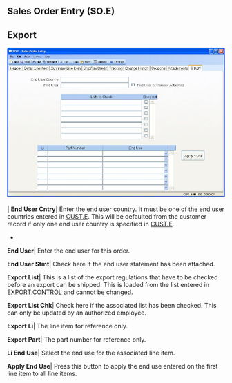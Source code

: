 ## Sales Order Entry (SO.E)
<PageHeader />

## Export

![](./SO-E-9.jpg)

| **End User Cntry**|  Enter the end user country. It must be one of the end
user countries entered in [CUST.E](../CUST-E/README.md). This will be defaulted from
the customer record if only one end user country is specified in
[CUST.E](../CUST-E/README.md).

-  
**End User**|  Enter the end user for this order.

**End User Stmt**|  Check here if the end user statement has been attached.

**Export List**|  This is a list of the export regulations that have to be
checked before an export can be shipped. This is loaded from the list entered
in [EXPORT.CONTROL](../EXPORT-CONTROL/README.md) and cannot be changed.

**Export List Chk**|  Check here if the associated list has been checked. This
can only be updated by an authorized employee.

**Export Li**|  The line item for reference only.

**Export Part**|  The part number for reference only.

**Li End Use**|  Select the end use for the associated line item.

**Apply End Use**|  Press this button to apply the end use entered on the
first line item to all line items.


<badge text= "Version 8.10.57 " vertical="middle" />

<PageFooter />
